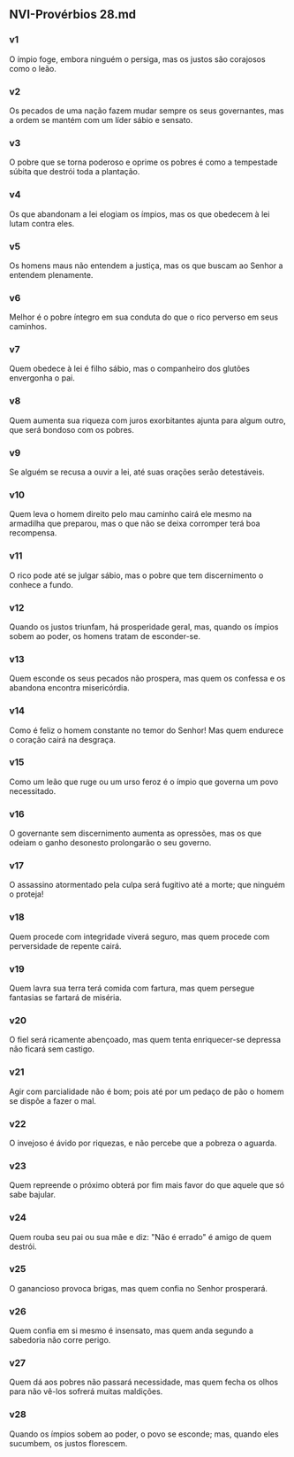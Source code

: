 ## NVI-Provérbios 28.md
### v1
 O ímpio foge, embora ninguém o persiga, mas os justos são corajosos como o leão.
### v2
 Os pecados de uma nação fazem mudar sempre os seus governantes, mas a ordem se mantém com um líder sábio e sensato.
### v3
 O pobre que se torna poderoso e oprime os pobres é como a tempestade súbita que destrói toda a plantação.
### v4
 Os que abandonam a lei elogiam os ímpios, mas os que obedecem à lei lutam contra eles.
### v5
 Os homens maus não entendem a justiça, mas os que buscam ao Senhor a entendem plenamente.
### v6
 Melhor é o pobre íntegro em sua conduta do que o rico perverso em seus caminhos.
### v7
 Quem obedece à lei é filho sábio, mas o companheiro dos glutões envergonha o pai.
### v8
 Quem aumenta sua riqueza com juros exorbitantes ajunta para algum outro, que será bondoso com os pobres.
### v9
 Se alguém se recusa a ouvir a lei, até suas orações serão detestáveis.
### v10
 Quem leva o homem direito pelo mau caminho cairá ele mesmo na armadilha que preparou, mas o que não se deixa corromper terá boa recompensa.
### v11
 O rico pode até se julgar sábio, mas o pobre que tem discernimento o conhece a fundo.
### v12
 Quando os justos triunfam, há prosperidade geral, mas, quando os ímpios sobem ao poder, os homens tratam de esconder-se.
### v13
 Quem esconde os seus pecados não prospera, mas quem os confessa e os abandona encontra misericórdia.
### v14
 Como é feliz o homem constante no temor do Senhor! Mas quem endurece o coração cairá na desgraça.
### v15
 Como um leão que ruge ou um urso feroz é o ímpio que governa um povo necessitado.
### v16
 O governante sem discernimento aumenta as opressões, mas os que odeiam o ganho desonesto prolongarão o seu governo.
### v17
 O assassino atormentado pela culpa será fugitivo até a morte; que ninguém o proteja!
### v18
 Quem procede com integridade viverá seguro, mas quem procede com perversidade de repente cairá.
### v19
 Quem lavra sua terra terá comida com fartura, mas quem persegue fantasias se fartará de miséria.
### v20
 O fiel será ricamente abençoado, mas quem tenta enriquecer-se depressa não ficará sem castigo.
### v21
 Agir com parcialidade não é bom; pois até por um pedaço de pão o homem se dispõe a fazer o mal.
### v22
 O invejoso é ávido por riquezas, e não percebe que a pobreza o aguarda.
### v23
 Quem repreende o próximo obterá por fim mais favor do que aquele que só sabe bajular.
### v24
 Quem rouba seu pai ou sua mãe e diz: "Não é errado" é amigo de quem destrói.
### v25
 O ganancioso provoca brigas, mas quem confia no Senhor prosperará.
### v26
 Quem confia em si mesmo é insensato, mas quem anda segundo a sabedoria não corre perigo.  
### v27
 Quem dá aos pobres não passará necessidade, mas quem fecha os olhos para não vê-los sofrerá muitas maldições.
### v28
 Quando os ímpios sobem ao poder, o povo se esconde; mas, quando eles sucumbem, os justos florescem.
